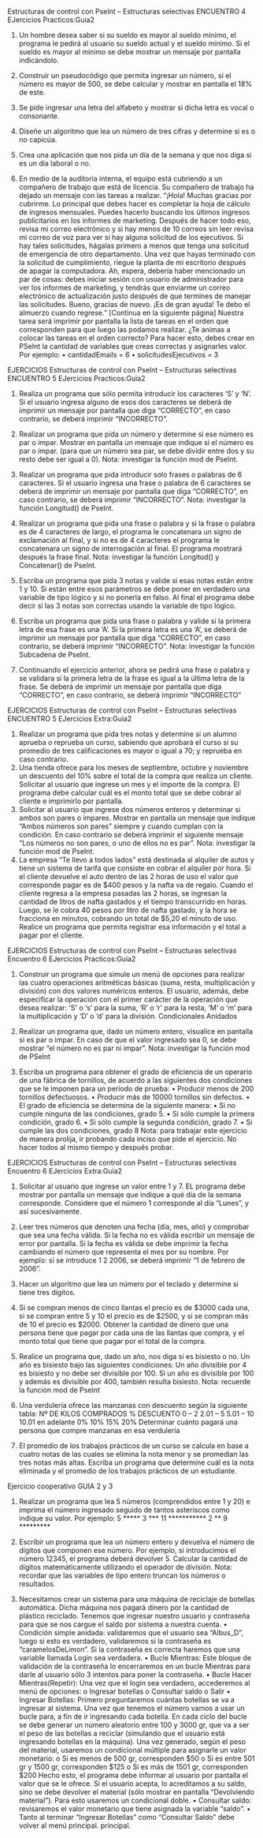 Estructuras de control con PseInt – Estructuras selectivas
ENCUENTRO 4 EJercicios Practicos:Guia2

1. Un hombre desea saber si su sueldo es mayor al sueldo mínimo, el programa le pedirá al
usuario su sueldo actual y el sueldo mínimo. Si el sueldo es mayor al mínimo se debe
mostrar un mensaje por pantalla indicándolo.

2. Construir un pseudocódigo que permita ingresar un número, si el número es mayor de
500, se debe calcular y mostrar en pantalla el 18% de este.

3. Se pide ingresar una letra del alfabeto y mostrar si dicha letra es vocal o consonante.

4. Diseñe un algoritmo que lea un número de tres cifras y determine si es o no capicúa.

5. Crea una aplicación que nos pida un día de la semana y que nos diga si es un dia laboral o
no.

6. En medio de la auditoría interna, el equipo está cubriendo a un compañero de trabajo que
está de licencia. Su compañero de trabajo ha dejado un mensaje con las tareas a realizar.
“¡Hola! Muchas gracias por cubrirme. Lo principal que debes hacer es completar la hoja
de cálculo de ingresos mensuales. Puedes hacerlo buscando los últimos ingresos
publicitarios en los informes de marketing. Después de hacer todo eso, revisa mi correo
electrónico y si hay menos de 10 correos sin leer revisa mi correo de voz para ver si hay
alguna solicitud de los ejecutivos. Si hay tales solicitudes, hágalas primero a menos que
tenga una solicitud de emergencia de otro departamento. Una vez que hayas terminado
con la solicitud de cumplimiento, riegue la planta de mi escritorio después de apagar la
computadora. Ah, espera, debería haber mencionado un par de cosas: debes iniciar
sesión con usuario de administrador para ver los informes de marketing, y tendrás que
enviarme un correo electrónico de actualización justo después de que termines de
manejar las solicitudes. Bueno, gracias de nuevo. ¡Es de gran ayuda! Te debo el almuerzo
cuando regrese.” [Continua en la siguiente página]
Nuestra tarea será imprimir por pantalla la lista de tareas en el orden que corresponden
para que luego las podamos realizar. ¿Te animas a colocar las tareas en el orden correcto?
Para hacer esto, debes crear en PSeInt la cantidad de variables que creas correctas y
asignarles valor.
Por ejemplo:
• cantidadEmails = 6
• solicitudesEjecutivos = 3

EJERCICIOS Estructuras de control con PseInt – Estructuras selectivas
ENCUENTRO 5 EJercicios Practicos:Guia2

1. Realiza un programa que sólo permita introducir los caracteres ‘S’ y ‘N’. Si el usuario
ingresa alguno de esos dos caracteres se deberá de imprimir un mensaje por pantalla que
diga “CORRECTO”, en caso contrario, se deberá imprimir “INCORRECTO”.

2. Realizar un programa que pida un número y determine si ese número es par o impar.
Mostrar en pantalla un mensaje que indique si el número es par o impar. (para que un
número sea par, se debe dividir entre dos y su resto debe ser igual a 0). Nota: investigar
la función mod de PseInt.

3. Realizar un programa que pida introducir solo frases o palabras de 6 caracteres. Si el
usuario ingresa una frase o palabra de 6 caracteres se deberá de imprimir un mensaje por
pantalla que diga “CORRECTO”, en caso contrario, se deberá imprimir “INCORRECTO”.
Nota: investigar la función Longitud() de PseInt.

4. Realizar un programa que pida una frase o palabra y si la frase o palabra es de 4
caracteres de largo, el programa le concatenara un signo de exclamación al final, y si no
es de 4 caracteres el programa le concatenara un signo de interrogación al final. El
programa mostrará después la frase final. Nota: investigar la función Longitud() y
Concatenar() de PseInt.

5. Escriba un programa que pida 3 notas y valide si esas notas están entre 1 y 10. Si están
entre esos parámetros se debe poner en verdadero una variable de tipo lógico y si no
ponerla en falso. Al final el programa debe decir si las 3 notas son correctas usando la
variable de tipo lógico.

6. Escriba un programa que pida una frase o palabra y valide si la primera letra de esa frase
es una ‘A’. Si la primera letra es una ‘A’, se deberá de imprimir un mensaje por pantalla
que diga “CORRECTO”, en caso contrario, se deberá imprimir “INCORRECTO”. Nota:
investigar la función Subcadena de PseInt.

7. Continuando el ejercicio anterior, ahora se pedirá una frase o palabra y se validara si la
primera letra de la frase es igual a la última letra de la frase. Se deberá de imprimir un
mensaje por pantalla que diga “CORRECTO”, en caso contrario, se deberá imprimir
“INCORRECTO”

EJERCICIOS Estructuras de control con PseInt – Estructuras selectivas
ENCUENTRO 5 EJercicios Extra:Guia2

1. Realizar un programa que pida tres notas y determine si un alumno aprueba o reprueba un
curso, sabiendo que aprobará el curso si su promedio de tres calificaciones es mayor o
igual a 70; y reprueba en caso contrario.
2. Una tienda ofrece para los meses de septiembre, octubre y noviembre un descuento del
10% sobre el total de la compra que realiza un cliente. Solicitar al usuario que ingrese un
mes y el importe de la compra. El programa debe calcular cuál es el monto total que se
debe cobrar al cliente e imprimirlo por pantalla.
3. Solicitar al usuario que ingrese dos números enteros y determinar si ambos son pares o
impares. Mostrar en pantalla un mensaje que indique “Ambos números son pares” siempre
y cuando cumplan con la condición. En caso contrario se deberá imprimir el siguiente
mensaje “Los números no son pares, o uno de ellos no es par”.
Nota: investigar la función mod de PseInt.
4. La empresa “Te llevo a todos lados” está destinada al alquiler de autos y tiene un sistema
de tarifa que consiste en cobrar el alquiler por hora. Si el cliente devuelve el auto dentro
de las 2 horas de uso el valor que corresponde pagar es de $400 pesos y la nafta va de
regalo. Cuando el cliente regresa a la empresa pasadas las 2 horas, se ingresan la
cantidad de litros de nafta gastados y el tiempo transcurrido en horas. Luego, se le cobra
40 pesos por litro de nafta gastado, y la hora se fracciona en minutos, cobrando un total
de $5,20 el minuto de uso. Realice un programa que permita registrar esa información y el
total a pagar por el cliente.

EJERCICIOS Estructuras de control con PseInt – Estructuras selectivas
Encuentro 6 EJercicios Practicos:Guia2

1. Construir un programa que simule un menú de opciones para realizar las cuatro
operaciones aritméticas básicas (suma, resta, multiplicación y división) con dos valores
numéricos enteros. El usuario, además, debe especificar la operación con el primer
carácter de la operación que desea realizar: ‘S' o ‘s’ para la suma, ‘R’ o ‘r’ para la resta, ‘M’
o ‘m’ para la multiplicación y ‘D’ o ‘d’ para la división.
Condicionales Anidados

2. Realizar un programa que, dado un número entero, visualice en pantalla si es par o impar.
En caso de que el valor ingresado sea 0, se debe mostrar “el número no es par ni impar”.
Nota: investigar la función mod de PSeInt

3. Escriba un programa para obtener el grado de eficiencia de un operario de una fábrica de
tornillos, de acuerdo a las siguientes dos condiciones que se le imponen para un período
de prueba:
• Producir menos de 200 tornillos defectuosos.
• Producir más de 10000 tornillos sin defectos.
• El grado de eficiencia se determina de la siguiente manera:
• Si no cumple ninguna de las condiciones, grado 5.
• Si sólo cumple la primera condición, grado 6.
• Si sólo cumple la segunda condición, grado 7.
• Si cumple las dos condiciones, grado 8
Nota: para trabajar este ejercicio de manera prolija, ir probando cada inciso que pide el
ejercicio. No hacer todos al mismo tiempo y después probar.


EJERCICIOS Estructuras de control con PseInt – Estructuras selectivas
Encuentro 6 EJercicios Extra:Guia2

1. Solicitar al usuario que ingrese un valor entre 1 y 7. EL programa debe mostrar por pantalla
un mensaje que indique a qué día de la semana corresponde. Considere que el número 1
corresponde al día “Lunes”, y así sucesivamente.

2. Leer tres números que denoten una fecha (día, mes, año) y comprobar que sea una fecha
válida. Si la fecha no es válida escribir un mensaje de error por pantalla. Si la fecha es
válida se debe imprimir la fecha cambiando el número que representa el mes por su
nombre. Por ejemplo: si se introduce 1 2 2006, se deberá imprimir “1 de febrero de 2006”.

3. Hacer un algoritmo que lea un número por el teclado y determine si tiene tres dígitos.

4. Si se compran menos de cinco llantas el precio es de $3000 cada una, si se compran
entre 5 y 10 el precio es de $2500, y si se compran más de 10 el precio es $2000.
Obtener la cantidad de dinero que una persona tiene que pagar por cada una de las
llantas que compra, y el monto total que tiene que pagar por el total de la compra.

5. Realice un programa que, dado un año, nos diga si es bisiesto o no. Un año es bisiesto
bajo las siguientes condiciones: Un año divisible por 4 es bisiesto y no debe ser divisible
por 100. Si un año es divisible por 100 y además es divisible por 400, también resulta
bisiesto. Nota: recuerde la función mod de PseInt

6. Una verdulería ofrece las manzanas con descuento según la siguiente tabla:
Nº DE KILOS COMPRADOS % DESCUENTO
0 – 2
2.01 – 5
5.01 – 10
10.01 en adelante
0%
10%
15%
20%
Determinar cuánto pagará una persona que compre manzanas en esa verdulería 

7. El promedio de los trabajos prácticos de un curso se calcula en base a cuatro notas de las
cuales se elimina la nota menor y se promedian las tres notas más altas. Escriba un
programa que determine cuál es la nota eliminada y el promedio de los trabajos prácticos
de un estudiante.

Ejercicio cooperativo
GUIA 2 y 3

1. Realizar un programa que lea 5 números (comprendidos entre 1 y 20) e imprima el número
ingresado seguido de tantos asteriscos como indique su valor. Por ejemplo:
5 *****
3 ***
11 ***********
2 **
9 *********

2. Escribir un programa que lea un número entero y devuelva el número de dígitos que
componen ese número. Por ejemplo, si introducimos el número 12345, el programa
deberá devolver 5. Calcular la cantidad de dígitos matemáticamente utilizando el operador
de división. Nota: recordar que las variables de tipo entero truncan los números o
resultados.

3. Necesitamos crear un sistema para una máquina de reciclaje de botellas automática. Dicha
máquina nos pagará dinero por la cantidad de plástico reciclado. Tenemos que ingresar
nuestro usuario y contraseña para que se nos cargue el saldo por sistema a nuestra
cuenta.
• Condición simple anidada: validaremos que el usuario sea “Albus_D”, luego si esto es
verdadero, validaremos si la contraseña es “caramelosDeLimon”. Si la contraseña es
correcta haremos que una variable llamada Login sea verdadera.
• Bucle Mientras: Este bloque de validación de la contraseña lo encerraremos en un
bucle Mientras para darle al usuario sólo 3 intentos para poner la contraseña.
• Bucle Hacer Mientras(Repetir): Una vez que el login sea verdadero, accederemos al
menú de opciones:
o Ingresar botellas
o Consultar saldo
o Salir
• Ingresar Botellas: Primero preguntaremos cuántas botellas se va a ingresar al sistema.
Una vez que tenemos el número vamos a usar un bucle para, a fin de ir ingresando
cada botella. En cada ciclo del bucle se debe generar un número aleatorio entre 100 y
3000 gr, que va a ser el peso de las botellas a reciclar (simulando que el usuario está
ingresando botellas en la máquina). Una vez generado, según el peso del material,
usaremos un condicional múltiple para asignarle un valor monetario:
o Si es menos de 500 gr, corresponden $50
o Si es entre 501 gr y 1500 gr, corresponden $125
o Si es más de 1501 gr, corresponden $200
Hecho esto, el programa debe informar al usuario por pantalla el valor que se le
ofrece. Si el usuario acepta, lo acreditamos a su saldo, sino se debe devolver el
material (sólo mostrar en pantalla “Devolviendo material”). Para esto usaremos un
condicional doble.
• Consultar saldo: revisaremos el valor monetario que tiene asignada la variable “saldo”.
• Tanto al terminar “Ingresar Botellas” como “Consultar Saldo” debe volver al menú
principal.
principal.
